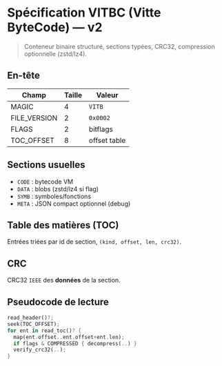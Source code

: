 # Spécification VITBC (Vitte ByteCode) — v2

> Conteneur binaire structuré, sections typées, CRC32, compression optionnelle (zstd/lz4).

## En-tête
| Champ           | Taille | Valeur         |
|-----------------|--------|----------------|
| MAGIC           | 4      | `VITB`         |
| FILE_VERSION    | 2      | `0x0002`       |
| FLAGS           | 2      | bitflags       |
| TOC_OFFSET      | 8      | offset table   |

## Sections usuelles
- `CODE` : bytecode VM
- `DATA` : blobs (zstd/lz4 si flag)
- `SYMB` : symboles/fonctions
- `META` : JSON compact optionnel (debug)

## Table des matières (TOC)
Entrées triées par id de section, `(kind, offset, len, crc32)`.

## CRC
CRC32 `IEEE` des **données** de la section.

## Pseudocode de lecture
```rust
read_header()?;
seek(TOC_OFFSET);
for ent in read_toc()? {
  map(ent.offset..ent.offset+ent.len);
  if flags & COMPRESSED { decompress(..) }
  verify_crc32(..);
}
```
